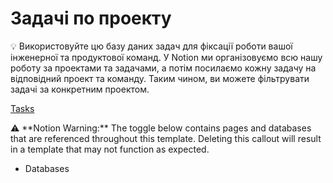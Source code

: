 # Задачі по проекту

<aside>
💡 Використовуйте цю базу даних задач для фіксації роботи вашої інженерної та продуктової команд. У Notion ми організовуємо всю нашу роботу за проектами та задачами, а потім посилаємо кожну задачу на відповідний проект та команду. Таким чином, ви можете фільтрувати задачі за конкретним проектом.

</aside>

[Tasks](%D0%97%D0%B0%D0%B4%D0%B0%D1%87%D1%96%20%D0%BF%D0%BE%20%D0%BF%D1%80%D0%BE%D0%B5%D0%BA%D1%82%D1%83%20f6a318de337c4fa7be022fae7b0f2d1e/Tasks%2010e1fcb8f9b1454dadc4983957089ad2.csv)

<aside>
⚠️ **Notion Warning:** The toggle below contains pages and databases that are referenced throughout this template. Deleting this callout will result in a template that may not function as expected.

- Databases
</aside>